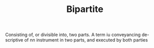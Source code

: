 ---
title: Bipartite
letter: B
permalink: "/definitions/bld-bipartite.html"
body: Consisting of, or divisible into, two parts. A term iu conveyancing de-scriptive
  of nn instrument in two parts, and executed by both parties
published_at: '2018-07-07'
source: Black's Law Dictionary 2nd Ed (1910)
layout: post
---